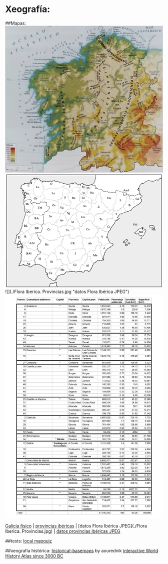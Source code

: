 # Xeografía:

##Mapas:
![](./Galiciafisico.jpg "Galicia físico")
![](./Provincias_ibericas.jpg "provincias Flora Ibérica")
![](./Flora Iberica. Provincias.jpg "datos Flora Ibérica JPEG")
![](./Provincias_datos.jpg "datos provincias ibéricas JPEG")

[Galicia físico](./Galiciafisico.jpg) | [provincias ibéricas](./Provincias_ibericas.jpg) | [datos Flora Ibérica JPEG](./Flora Iberica. Provincias.jpg) | [datos provincias ibéricas JPEG](./Provincias_datos.jpg)

##tests:
[local mapquiz](./mapquiz.htm)
[]()

##xeografía histórica:
[historical-basemaps](https://github.com/aourednik/historical-basemaps) by aourednik
[interactive World History Atlas since 3000 BC](http://geacron.com/home-en/)